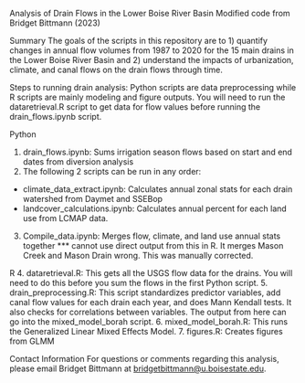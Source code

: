 Analysis of Drain Flows in the Lower Boise River Basin
Modified code from Bridget Bittmann (2023)

Summary
The goals of the scripts in this repository are to 1) quantify changes in annual flow volumes from 1987 to 2020 for the 15 main drains in the Lower Boise River Basin and 2) understand the impacts of urbanization, climate, and canal flows on the drain flows through time.

Steps to running drain analysis:
Python scripts are data preprocessing while R scripts are mainly modeling and figure outputs. You will need to run the dataretrieval.R script to get data for flow values before running the drain_flows.ipynb script.

Python
1. drain_flows.ipynb: Sums irrigation season flows based on start and end dates from diversion analysis
2. The following 2 scripts can be run in any order:
* climate_data_extract.ipynb: Calculates annual zonal stats for each drain watershed from Daymet and SSEBop
* landcover_calculations.ipynb: Calculates annual percent for each land use from LCMAP data.
3. Compile_data.ipynb: Merges flow, climate, and land use annual stats together *** cannot use direct output from this in R. It merges Mason Creek and Mason Drain wrong. This was manually corrected.

R
4. dataretrieval.R: This gets all the USGS flow data for the drains. You will need to do this before you sum the flows in the first Python script.
5. drain_preprocessing.R: This script standardizes predictor variables, add canal flow values for each drain each year, and does Mann Kendall tests. It also checks for correlations between variables. The output from here can go into the mixed_model_borah script.
6. mixed_model_borah.R: This runs the Generalized Linear Mixed Effects Model.
7. figures.R: Creates figures from GLMM

Contact Information
For questions or comments regarding this analysis, please email Bridget Bittmann at bridgetbittmann@u.boisestate.edu.
